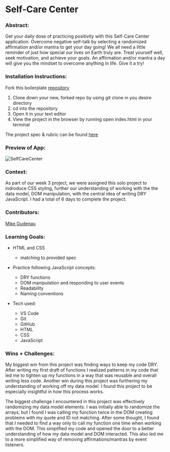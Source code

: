 # Self-Care Center 

### Abstract:
[//]: <> (Briefly describe what you built and its features. What problem is the app solving? How does this application solve that problem?)

Get your daily dose of practicing positivity with this Self-Care Center application. Overcome negative self-talk by selecting a randomized affirmation and/or mantra to get your day going! We all need a little reminder of just how special our lives on Earth truly are. Treat yourself well, seek motivation, and achieve your goals. An affirmation and/or mantra a day will give you the mindset to overcome anything in life. Give it a try!


### Installation Instructions:
[//]: <> (What steps does a person have to take to get your app cloned down and running?)

Fork this boilerplate [repository](https://github.com/mikegudenau/self-care-center)
1. Clone down your new, forked repo by using git clone in you desire directory
2. cd into the repository
3. Open it in your text editor
4. View the project in the browser by running open index.html in your terminal

The project spec & rubric can be found [here](https://frontend.turing.edu/projects/module-1/self-care-center.html)

### Preview of App:
[//]: <> (Provide ONE gif or screenshot of your application - choose the "coolest" piece of functionality to show off.)

![SelfCareCenter](https://user-images.githubusercontent.com/116329342/230794900-6af84051-4089-47be-a06b-e585c65116a9.gif)


### Context:
[//]: <> (Give some context for the project here. How long did you have to work on it? How far into the Turing program are you?)

As part of our week 3 project, we were assigned this solo project to indroduce CSS styling, further our understanding of working with the the data model, DOM manipulation, with the central idea of writing DRY JavaScript. I had a total of 6 days to complete the project. 

### Contributors:
[//]: <> (Who worked on this application? Link to their GitHubs.)

[Mike Gudenau](https://github.com/mikegudenau)

### Learning Goals:
[//]: <> (What were the learning goals of this project? What tech did you work with?)

- HTML and CSS
    - matching to provided spec

- Practice following JavaScript concepts:
    - DRY functions
    - DOM manipulation and responding to user events
    - Readability
    - Naming conventions 

- Tech used:
    - VS Code
    - Git 
    - GitHub
    - HTML
    - CSS
    - JavaScript

### Wins + Challenges:
[//]: <> (What are 2-3 wins you have from this project? What were some challenges you faced - and how did you get over them?)

My biggest win from this project was finding ways to keep my code DRY. After writing my first draft of functions I realized patterns in my code that led me to tighten up my functions in a way that was reusable and overall writing less code. Another win during this project was furthering my understanding of working off my data model. I found this project to be especially insightful in how this process works.

The biggest challenge I encountered in this project was effectively randomizing my data model elements. I was initially able to randomize the arrays, but I found I was calling my function twice in the DOM creating problems with my quote and ID not matching. After some thought, I found that I needed to find a way only to call my function one time when working with the DOM. This simplified my code and opened the door to a better understanding of how my data model and DOM interacted. This also led me to a more simplified way of removing affirmations/mantras by event listeners.
 